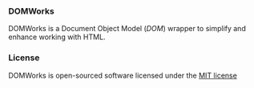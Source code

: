 ### DOMWorks

DOMWorks is a Document Object Model (*DOM*) wrapper to simplify and enhance working with HTML.

### License

DOMWorks is open-sourced software licensed under the [MIT license](LICENSE.txt)
